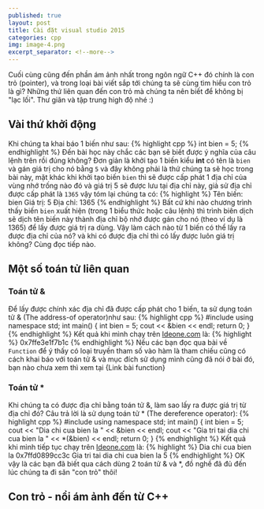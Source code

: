 ```yaml
---
published: true
layout: post
title: Cài đặt visual studio 2015
categories: cpp
img: image-4.png
excerpt_separator: <!--more-->
---
```

Cuối cùng cũng đến phần ám ảnh nhất trong ngôn ngữ C++ đó chính là con trỏ (pointer), và trong loại bài viết sắp tới chúng ta sẽ cùng tìm hiểu con trỏ là gì? Những thứ liên quan đến con trỏ mà chúng ta nên biết để không bị "lạc lối". Thư giãn và tập trung high độ nhé :)

## Vài thứ khởi động
Khi chúng ta khai báo 1 biến như sau:
{% highlight cpp %}
int bien = 5;
{% endhighlight %}
Đến bài học này chắc các bạn sẽ biết được ý nghĩa của câu lệnh trên rồi đúng không? Đơn giản là khởi tạo 1 biến kiểu **int** có tên là ``bien``  và gán giá trị cho nó bằng ``5`` và đây không phải là thứ chúng ta sẽ học trong bài này, mặt khác khi khởi tạo biến ``bien`` thì sẽ được cấp phát 1 địa chỉ của vùng nhớ trống nào đó và giá trị 5 sẽ được lưu tại địa chỉ này, giả sử địa chỉ được cấp phát là ``1365`` vậy tóm lại chúng ta có:
{% highlight %}
Tên biến: bien
Giá trị: 5
Địa chỉ: 1365
{% endhighlight %}
Bất cứ khi nào chương trình thấy biến ``bien`` xuất hiện (trong 1 biểu thức hoặc câu lệnh) thì trình biên dịch sẽ  dịch tên biến này thành địa chỉ bộ nhớ được gán cho nó (theo ví dụ là 1365) để lấy được giá trị ra dùng. Vậy làm cách nào từ 1 biến có thể lấy ra được địa chỉ của nó? và khi có được địa chỉ thì có lấy được luôn giá trị không? Cùng đọc tiếp nào.
## Một số toán tử liên quan
### Toán tử &
Để lấy được chính xác địa chỉ đã được cấp phát cho 1 biến, ta sử dụng toán tử & (The address-of operator)như sau:
{% highlight cpp %}
#include <iostream>
using namespace std;
int main()
{
    int bien = 5;
    cout << &bien << endl;
    return 0;
}
{% endhighlight %}
Kết quả khi mình chạy trên [Ideone.com](https://ideone.com/9aFkY5) là:
{% highlight %}
0x7ffe3e1f7b1c
{% endhighlight %}
Nếu các bạn đọc qua bài về ``Function`` để ý thấy có loại truyền tham số vào hàm là tham chiếu cũng có cách khai báo với toán tử & và mục đích sử dụng mình cũng đã nói ở bài đó, bạn nào chưa xem thì xem tại {Link bài function}
### Toán tử *
Khi chúng ta có được địa chỉ bằng toán tử &, làm sao lấy ra được giá trị từ địa chỉ đó? Câu trả lời là sử dụng toán tử * (The dereference operator):
{% highlight cpp %}
#include <iostream>
using namespace std;
int main()
{
    int bien = 5;
    cout << "Dia chi cua bien la " << &bien << endl;
    cout << "Gia tri tai dia chi cua bien la " << *(&bien) << endl;
    return 0;
}
{% endhighlight %}
Kết quả khi mình tiếp tục chạy trên [Ideone.com](https://ideone.com/9aFkY5) là:
{% highlight %}
Dia chi cua bien la 0x7ffd0899cc3c
Gia tri tai dia chi cua bien la 5
{% endhighlight %}
OK vậy là các bạn đã biết qua cách dùng 2 toán tử & và *, đồ nghề đã đủ đến lúc chúng ta đi săn "con trỏ" thôi!
## Con trỏ - nổi ám ảnh đến từ C++
